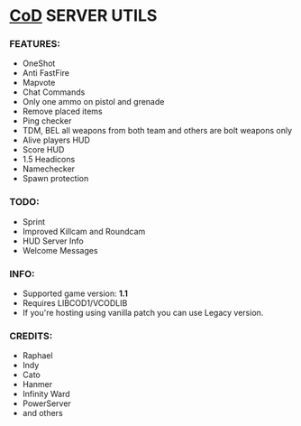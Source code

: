 # [CoD](https://en.wikipedia.org/wiki/Call_of_Duty_(video_game)) SERVER UTILS


### FEATURES:
- OneShot 
- Anti FastFire
- Mapvote
- Chat Commands
- Only one ammo on pistol and grenade
- Remove placed items
- Ping checker
- TDM, BEL all weapons from both team and others are bolt weapons only
- Alive players HUD
- Score HUD
- 1.5 Headicons
- Namechecker
- Spawn protection

### TODO:
- Sprint
- Improved Killcam and Roundcam
- HUD Server Info
- Welcome Messages

### INFO:
- Supported game version: **1.1**
- Requires LIBCOD1/VCODLIB
- If you're hosting using vanilla patch you can use Legacy version.

### CREDITS:
- Raphael
- Indy
- Cato
- Hanmer
- Infinity Ward
- PowerServer
- and others 

